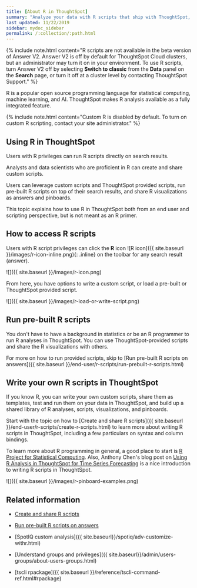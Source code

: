 ```yaml
---
title: [About R in ThoughtSpot]
summary: "Analyze your data with R scripts that ship with ThoughtSpot, and build visualizations and Pinboards based on the analytical insights you obtained. You can also create custom R scripts, and share them with your team."
last_updated: 11/22/2019
sidebar: mydoc_sidebar
permalink: /:collection/:path.html
---
```


{% include note.html content="R scripts are not available in the beta version of Answer V2. Answer V2 is off by default for ThoughtSpot Cloud clusters, but an administrator may turn it on in your environment. To use R scripts, turn Answer V2 off by selecting <strong>Switch to classic</strong> from the <strong>Data</strong> panel on the <strong>Search</strong> page, or turn it off at a cluster level by contacting ThoughtSpot Support." %}

R is a popular open source programming language for statistical computing, machine learning, and AI. ThoughtSpot makes R analysis available as a fully integrated feature.

{% include note.html content="Custom R is disabled by default. To turn on custom R scripting, contact your site administrator." %}

## Using R in ThoughtSpot

Users with R privileges can run R scripts directly on search results.

Analysts and data scientists who are proficient in R can create and share custom scripts.

Users can leverage custom scripts and ThoughtSpot provided scripts, run pre-built R scripts on top of their search results, and share R visualizations as answers and pinboards.

This topic explains how to use R in ThoughtSpot both from an end user and scripting perspective, but is not meant as an R primer.

## How to access R scripts

Users with R script privileges can click the **R** icon
![R icon]({{ site.baseurl }}/images/r-icon-inline.png){: .inline}
on the toolbar for any search result (answer).

![]({{ site.baseurl }}/images/r-icon.png)

From here, you have options to write a custom script, or load a pre-built or
ThoughtSpot provided script.

![]({{ site.baseurl }}/images/r-load-or-write-script.png)

## Run pre-built R scripts

You don't have to have a background in statistics or be an R programmer to run R
analyses in ThoughtSpot. You can use ThoughtSpot-provided scripts and share the
R visualizations with others.

For more on how to run provided scripts, skip to
[Run pre-built R scripts on answers]({{ site.baseurl }}/end-user/r-scripts/run-prebuilt-r-scripts.html)

## Write your own R scripts in ThoughtSpot

If you know R, you can write your own custom scripts, share them as templates,
test and run them on your data in ThoughtSpot, and build up a shared library of
R analyses, scripts, visualizations, and pinboards.

Start with the topic on how to [Create and share R scripts]({{ site.baseurl }}/end-user/r-scripts/create-r-scripts.html)
to learn more about writing R scripts in ThoughtSpot, including a few
particulars on syntax and column bindings.

To learn more about R programming in general, a good place to start is [R Project for
Statistical Computing](https://www.r-project.org/). Also, Anthony Chen's blog
post on [Using R Analysis in ThoughtSpot for Time Series
Forecasting](https://www.thoughtspot.com/codex/using-r-analysis-thoughtspot-time-series-forecasting)
is a nice introduction to writing R scripts in ThoughtSpot.

![]({{ site.baseurl }}/images/r-pinboard-examples.png)


## Related information

* [Create and share R scripts](create-r-scripts.html#)

* [Run pre-built R scripts on answers](run-prebuilt-r-scripts.html)

* [SpotIQ custom analysis]({{ site.baseurl}}/spotiq/adv-customize-withr.html)

* [Understand groups and privileges]({{ site.baseurl}}/admin/users-groups/about-users-groups.html)

* [tscli rpackage]({{ site.baseurl }}/reference/tscli-command-ref.html#rpackage)
